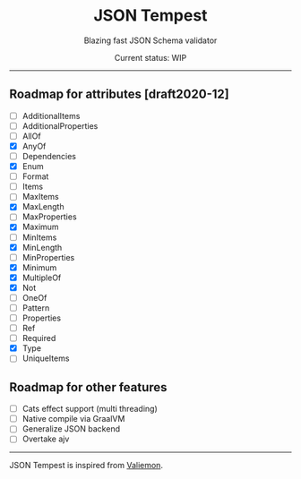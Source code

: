 <h1 align="center">JSON Tempest</h1>
<p align="center">Blazing fast JSON Schema validator</p>
<p align="center">Current status: WIP</p>
<hr/>

## Roadmap for attributes [draft2020-12]

- [ ] AdditionalItems
- [ ] AdditionalProperties
- [ ] AllOf
- [x] AnyOf
- [ ] Dependencies
- [x] Enum
- [ ] Format
- [ ] Items
- [ ] MaxItems
- [x] MaxLength
- [ ] MaxProperties
- [x] Maximum
- [ ] MinItems
- [x] MinLength
- [ ] MinProperties
- [x] Minimum
- [x] MultipleOf
- [x] Not
- [ ] OneOf
- [ ] Pattern
- [ ] Properties
- [ ] Ref
- [ ] Required
- [x] Type
- [ ] UniqueItems

## Roadmap for other features

- [ ] Cats effect support (multi threading)
- [ ] Native compile via GraalVM
- [ ] Generalize JSON backend
- [ ] Overtake ajv

<hr/>

JSON Tempest is inspired from [Valiemon](https://github.com/pokutuna/p5-Valiemon).
